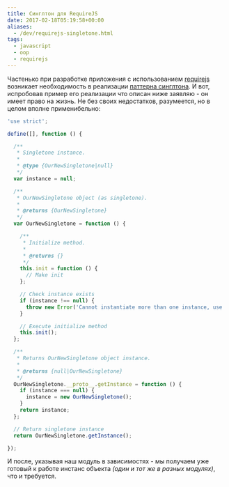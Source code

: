```yaml
---
title: Синглтон для RequireJS
date: 2017-02-18T05:19:58+00:00
aliases:
  - /dev/requirejs-singletone.html
tags:
  - javascript
  - oop
  - requirejs
---
```


Частенько при разработке приложения с использованием [requirejs](http://requirejs.org/) возникает необходимость в реализации [паттерна синглтона](https://ru.wikipedia.org/wiki/%D0%9E%D0%B4%D0%B8%D0%BD%D0%BE%D1%87%D0%BA%D0%B0_(%D1%88%D0%B0%D0%B1%D0%BB%D0%BE%D0%BD_%D0%BF%D1%80%D0%BE%D0%B5%D0%BA%D1%82%D0%B8%D1%80%D0%BE%D0%B2%D0%B0%D0%BD%D0%B8%D1%8F)). И вот, испробовав пример его реализации что описан ниже заявляю - он имеет право на жизнь. Не без своих недостатков, разумеется, но в целом вполне применибельно:

<!--more-->

```javascript
'use strict';

define([], function () {

  /**
   * Singletone instance.
   *
   * @type {OurNewSingletone|null}
   */
  var instance = null;

  /**
   * OurNewSingletone object (as singletone).
   *
   * @returns {OurNewSingletone}
   */
  var OurNewSingletone = function () {

    /**
     * Initialize method.
     *
     * @returns {}
     */
    this.init = function () {
      // Make init
    };

    // Check instance exists
    if (instance !== null) {
      throw new Error('Cannot instantiate more than one instance, use .getInstance()');
    }

    // Execute initialize method
    this.init();
  };

  /**
   * Returns OurNewSingletone object instance.
   *
   * @returns {null|OurNewSingletone}
   */
  OurNewSingletone.__proto__.getInstance = function () {
    if (instance === null) {
      instance = new OurNewSingletone();
    }
    return instance;
  };

  // Return singletone instance
  return OurNewSingletone.getInstance();

});
```

И после, указывая наш модуль в зависимостях - мы получаем уже готовый к работе инстанс объекта _(один и тот же в разных модулях)_, что и требуется.
